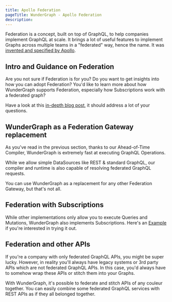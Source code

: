 ```yaml
---
title: Apollo Federation
pageTitle: WunderGraph - Apollo Federation
description:
---
```


Federation is a concept, built on top of GraphQL, to help companies implement GraphQL at scale.
It brings a lot of useful features to implement Graphs across multiple teams in a "federated" way, hence the name.
It was [invented and specified by Apollo](https://www.apollographql.com/docs/federation/federation-spec/).

## Intro and Guidance on Federation

Are you not sure if Federation is for you?
Do you want to get insights into how you can adopt Federation?
You'd like to learn more about how WunderGraph supports Federation,
especially how Subscriptions work with a federated graph?

Have a look at this [in-depth blog post](https://wundergraph.com/blog/apollo_graphql_federation_with_subscriptions_production_grade_and_highly_scalable),
it should address a lot of your questions.

## WunderGraph as a Federation Gateway replacement

As you've read in the previous section,
thanks to our Ahead-of-Time Compiler,
WunderGraph is extremely fast at executing GraphQL Operations.

While we allow simple DataSources like REST & standard GraphQL,
our compiler and runtime is also capable of resolving federated GraphQL requests.

You can use WunderGraph as a replacement for any other Federation Gateway,
but that's not all.

## Federation with Subscriptions

While other implementations only allow you to execute Queries and Mutations,
WunderGraph also implements Subscriptions.
Here's an [Example](/docs/examples/apollo-federation) if you're interested in trying it out.

## Federation and other APIs

If you're a company with only federated GraphQL APIs, you might be super lucky.
However, in reality you'll always have legacy systems or 3rd party APIs which are not federated GraphQL APIs.
In this case, you'd always have to somehow wrap these APIs or stitch them into your Graphs.

With WunderGraph, it's possible to federate and stitch APIs of any couleur together.
You can easily combine some federated GraphQL services with REST APIs as if they all belonged together.

